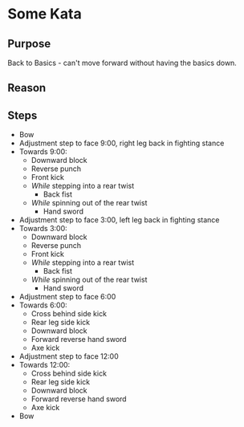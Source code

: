 # Some Kata
## Purpose
Back to Basics - can't move forward without having the basics down.
## Reason

## Steps
- Bow
- Adjustment step to face 9:00, right leg back in fighting stance
- Towards 9:00:
  - Downward block
  - Reverse punch
  - Front kick
  - *While* stepping into a rear twist
    - Back fist
  - *While* spinning out of the rear twist
    - Hand sword
- Adjustment step to face 3:00, left leg back in fighting stance
- Towards 3:00:
  - Downward block
  - Reverse punch
  - Front kick
  - *While* stepping into a rear twist
    - Back fist
  - *While* spinning out of the rear twist
    - Hand sword
- Adjustment step to face 6:00
- Towards 6:00:
  - Cross behind side kick
  - Rear leg side kick
  - Downward block
  - Forward reverse hand sword
  - Axe kick
- Adjustment step to face 12:00
- Towards 12:00:
  - Cross behind side kick
  - Rear leg side kick
  - Downward block
  - Forward reverse hand sword
  - Axe kick
- Bow
